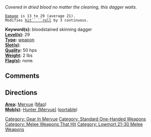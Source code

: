 *Covered in dried blood no matter the cleaning, this dagger waits.*

[`Damage`](Melee_Weapon_Values.md "wikilink")` is 13 to 29 (average 21).`  
`Modifies `[`hit`` ``roll`](Hit_Roll.md "wikilink")` by 3 continuous.`

**Keyword(s):** bloodstained skinning dagger  
**[Level(s)](Object_Level.md "wikilink"):** 29  
**[Type](:Category:_Object_Types.md "wikilink"):**
[weapon](:Category:_Melee_Weapons.md "wikilink")  
**[Slot(s)](Object_Slots.md "wikilink"):** <wielded>  
**[Quality](Object_Quality.md "wikilink"):** 50 hps  
**[Weight](Object_Weight.md "wikilink"):** 2 lbs  
**[Flag(s)](:Category:_Object_Flags.md "wikilink"):** none.  

## Comments

## Directions

**[Area](:Category:_Areas.md "wikilink"):**
[Mervue](:Category:_Mervue.md "wikilink")
([Map](Mervue_Map.md "wikilink"))  
**[Mob(s)](:Category:_Mobs.md "wikilink"):** [Hunter
(Mervue)](Hunter_(Mervue) "wikilink")
([portable](Teleport.md "wikilink"))  

[Category: Gear In Mervue](Category:_Gear_In_Mervue "wikilink")
[Category: Standard One-Handed
Weapons](Category:_Standard_One-Handed_Weapons "wikilink") [Category:
Melee Weapons That Hit](Category:_Melee_Weapons_That_Hit "wikilink")
[Category: Lowmort 21-30 Melee
Weapons](Category:_Lowmort_21-30_Melee_Weapons "wikilink")
